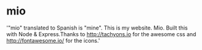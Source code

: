 # mio
'"mio" translated to Spanish is "mine". This is my website. Mio. Built this with Node & Express.Thanks to http://tachyons.io for the awesome css and http://fontawesome.io/ for the icons.'
